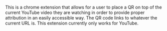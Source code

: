 This is a chrome extension that allows for a user to place a QR on top of the current YouTube video they are watching in order to provide proper attribution in an easily accessible way. The QR code links to whatever the current URL is. This extension currently only works for YouTube.
